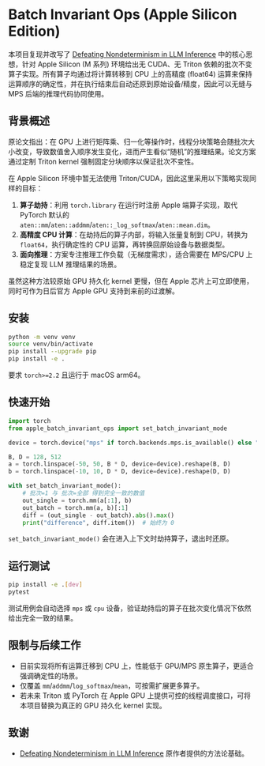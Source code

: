 # Batch Invariant Ops (Apple Silicon Edition)

本项目复现并改写了 [Defeating Nondeterminism in LLM Inference](https://thinkingmachines.ai/blog/defeating-nondeterminism-in-llm-inference/) 中的核心思想，针对 Apple Silicon (M 系列) 环境给出无 CUDA、无 Triton 依赖的批次不变算子实现。所有算子均通过将计算转移到 CPU 上的高精度 (float64) 运算来保持运算顺序的确定性，并在执行结束后自动还原到原始设备/精度，因此可以无缝与 MPS 后端的推理代码协同使用。

## 背景概述

原论文指出：在 GPU 上进行矩阵乘、归一化等操作时，线程分块策略会随批次大小改变，导致数值舍入顺序发生变化，进而产生看似“随机”的推理结果。论文方案通过定制 Triton kernel 强制固定分块顺序以保证批次不变性。

在 Apple Silicon 环境中暂无法使用 Triton/CUDA，因此这里采用以下策略实现同样的目标：

1. **算子劫持**：利用 `torch.library` 在运行时注册 Apple 端算子实现，取代 PyTorch 默认的 `aten::mm`/`aten::addmm`/`aten::_log_softmax`/`aten::mean.dim`。
2. **高精度 CPU 计算**：在劫持后的算子内部，将输入张量复制到 CPU，转换为 `float64`，执行确定性的 CPU 运算，再转换回原始设备与数据类型。
3. **面向推理**：方案专注推理工作负载（无梯度需求），适合需要在 MPS/CPU 上稳定复现 LLM 推理结果的场景。

虽然这种方法较原始 GPU 持久化 kernel 更慢，但在 Apple 芯片上可立即使用，同时可作为日后官方 Apple GPU 支持到来前的过渡解。

## 安装

```bash
python -m venv venv
source venv/bin/activate
pip install --upgrade pip
pip install -e .
```

要求 `torch>=2.2` 且运行于 macOS arm64。

## 快速开始

```python
import torch
from apple_batch_invariant_ops import set_batch_invariant_mode

device = torch.device("mps" if torch.backends.mps.is_available() else "cpu")

B, D = 128, 512
a = torch.linspace(-50, 50, B * D, device=device).reshape(B, D)
b = torch.linspace(-10, 10, D * D, device=device).reshape(D, D)

with set_batch_invariant_mode():
    # 批次=1 与 批次=全部 得到完全一致的数值
    out_single = torch.mm(a[:1], b)
    out_batch = torch.mm(a, b)[:1]
    diff = (out_single - out_batch).abs().max()
    print("difference", diff.item())  # 始终为 0
```

`set_batch_invariant_mode()` 会在进入上下文时劫持算子，退出时还原。

## 运行测试

```bash
pip install -e .[dev]
pytest
```

测试用例会自动选择 `mps` 或 `cpu` 设备，验证劫持后的算子在批次变化情况下依然给出完全一致的结果。

## 限制与后续工作

- 目前实现将所有运算迁移到 CPU 上，性能低于 GPU/MPS 原生算子，更适合强调确定性的场景。
- 仅覆盖 `mm`/`addmm`/`log_softmax`/`mean`，可按需扩展更多算子。
- 若未来 Triton 或 PyTorch 在 Apple GPU 上提供可控的线程调度接口，可将本项目替换为真正的 GPU 持久化 kernel 实现。

## 致谢

- [Defeating Nondeterminism in LLM Inference](https://thinkingmachines.ai/blog/defeating-nondeterminism-in-llm-inference/) 原作者提供的方法论基础。
